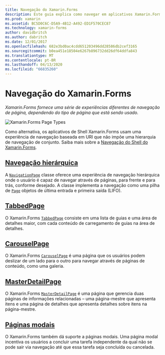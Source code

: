 ```yaml
---
title: Navegação do Xamarin.Forms
description: Este guia explica como navegar em aplicativos Xamarin.Forms. O Xamarin.Forms oferece uma série de experiências de navegação de página diferentes, dependendo do tipo de página sendo usado.
ms.prod: xamarin
ms.assetid: BC5D0C6C-D5A9-4B12-A492-ED1F570CEC87
ms.technology: xamarin-forms
author: davidbritch
ms.author: dabritch
ms.date: 12/01/2017
ms.openlocfilehash: 682e3bd0ac4cdd651203496dd28586db2cef3165
ms.sourcegitcommit: b0ea451e18504e6267b896732dd26df64ddfa843
ms.translationtype: MT
ms.contentlocale: pt-BR
ms.lasthandoff: 04/13/2020
ms.locfileid: "66835260"
---
```

# <a name="xamarinforms-navigation"></a>Navegação do Xamarin.Forms

_Xamarin.Forms fornece uma série de experiências diferentes de navegação de página, dependendo do tipo de página que está sendo usado._

![](images/page-types.png "Xamarin.Forms Page Types")

Como alternativa, os aplicativos de Shell Xamarin.Forms usam uma experiência de navegação baseada em URI que não impõe uma hierarquia de navegação de conjunto. Saiba mais sobre a [Navegação do Shell do Xamarin.Forms](~/xamarin-forms/app-fundamentals/shell/navigation.md).

## <a name="hierarchical-navigation"></a>[Navegação hierárquica](hierarchical.md)

A [`NavigationPage`](xref:Xamarin.Forms.NavigationPage) classe oferece uma experiência de navegação hierárquica onde o usuário é capaz de navegar através de páginas, para frente e para trás, conforme desejado. A classe implementa a navegação como uma pilha de [`Page`](xref:Xamarin.Forms.Page) objetos de última entrada e primeira saída (LIFO).

## <a name="tabbedpage"></a>[TabbedPage](tabbed-page.md)

O Xamarin.Forms [`TabbedPage`](xref:Xamarin.Forms.TabbedPage) consiste em uma lista de guias e uma área de detalhes maior, com cada conteúdo de carregamento de guias na área de detalhes.

## <a name="carouselpage"></a>[CarouselPage](carousel-page.md)

O Xamarin.Forms [`CarouselPage`](xref:Xamarin.Forms.CarouselPage) é uma página que os usuários podem deslizar de um lado para o outro para navegar através de páginas de conteúdo, como uma galeria.

## <a name="masterdetailpage"></a>[MasterDetailPage](master-detail-page.md)

O Xamarin.Forms [`MasterDetailPage`](xref:Xamarin.Forms.MasterDetailPage) é uma página que gerencia duas páginas de informações relacionadas – uma página-mestre que apresenta itens e uma página de detalhes que apresenta detalhes sobre itens na página-mestre.

## <a name="modal-pages"></a>[Páginas modais](modal.md)

O Xamarin.Forms também dá suporte a páginas modais. Uma página modal incentiva os usuários a concluir uma tarefa independente da qual não se pode sair via navegação até que essa tarefa seja concluída ou cancelada.
